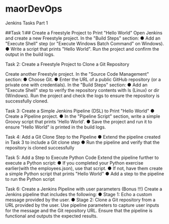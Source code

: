 # maorDevOps
Jenkins Tasks Part 1 

##Task 1:##
Create a Freestyle Project to Print "Hello World"
Open Jenkins and create a new Freestyle project.
In the "Build Steps" section:
●	Add an "Execute Shell" step (or "Execute Windows Batch Command" on Windows).
●	Write a script that prints "Hello World".
Run the project and confirm the output in the build logs.



Task 2: Create a Freestyle Project to Clone a Git Repository

Create another Freestyle project.
In the "Source Code Management" section:
●	Choose Git.
●	Enter the URL of a public GitHub repository (or a private one with credentials).
In the "Build Steps" section:
●	Add an "Execute Shell" step to verify the repository contents with ls (Linux) or dir (Windows).
Run the project and check the logs to ensure the repository is successfully cloned.


Task 3: Create a Simple Jenkins Pipeline (DSL) to Print "Hello World"
●	Create a Pipeline project.
●	In the "Pipeline Script" section, write a simple Groovy script that prints 'Hello World'.
●	Save the project and run it to ensure "Hello World" is printed in the build logs.

Task 4: Add a Git Clone Step to the Pipeline
●	Extend the pipeline created in Task 3 to include a Git clone step
●	Run the pipeline and verify that the repository is cloned successfully


Task 5: Add a Step to Execute Python Code
Extend the pipeline further to execute a Python script:
●	If you completed your Python exercise earlier(with the employees.json), use that script.
●	If not, have them create a simple Python script that prints "Hello World"
●	Add a step to the pipeline to run the Python script

Task 6: Create a Jenkins Pipeline with user parameters (Bonus !!!)
Create a Jenkins pipeline that includes the following:
●	Stage 1: Echo a custom message provided by the user.
●	Stage 2: Clone a Git repository from a URL provided by the user.
Use pipeline parameters to capture user inputs for the message and the Git repository URL.
Ensure that the pipeline is functional and outputs the expected results.
 
